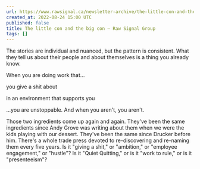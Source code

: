 ```yaml
---
url: https://www.rawsignal.ca/newsletter-archive/the-little-con-and-the-big-con
created_at: 2022-08-24 15:00 UTC
published: false
title: The little con and the big con — Raw Signal Group
tags: []
---
```


The stories are individual and nuanced, but the pattern is consistent. What they tell us about their people and about themselves is a thing you already know.

When you are doing work that...

you give a shit about

in an environment that supports you

...you are unstoppable. And when you aren't, you aren't.

Those two ingredients come up again and again. They've been the same ingredients since Andy Grove was writing about them when we were the kids playing with our dessert. They've been the same since Drucker before him. There's a whole trade press devoted to re-discovering and re-naming them every five years. Is it "giving a shit," or "ambition," or "employee engagement," or "hustle"? Is it "Quiet Quitting," or is it "work to rule," or is it "presenteeism"?
